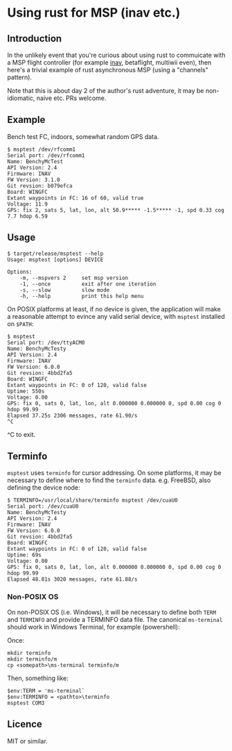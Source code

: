 # Using rust for MSP (inav etc.)

## Introduction

In the unlikely event that you're curious about using rust to commuicate with a MSP flight controller (for example [inav](https://github.com/iNavFlight/inav), betaflight, multiwii even), then here's a trivial example of rust asynchronous MSP (using a "channels" pattern).

Note that this is about day 2 of the author's rust adventure, it may be non-idiomatic, naive etc. PRs welcome.

## Example

Bench test FC, indoors, somewhat random GPS data.

```
$ msptest /dev/rfcomm1
Serial port: /dev/rfcomm1
Name: BenchyMcTest
API Version: 2.4
Firmware: INAV
FW Version: 3.1.0
Git revsion: b079efca
Board: WINGFC
Extant waypoints in FC: 16 of 60, valid true
Voltage: 11.9
GPS: fix 2, sats 5, lat, lon, alt 50.9***** -1.5***** -1, spd 0.33 cog 7.7 hdop 6.59
```

## Usage

```
$ target/release/msptest --help
Usage: msptest [options] DEVICE

Options:
    -m, --mspvers 2     set msp version
    -1, --once          exit after one iteration
    -s, --slow          slow mode
    -h, --help          print this help menu
```

On POSIX platforms at least, if no device is given, the application will make a reasonable attempt to evince any valid serial device, with `msptest` installed on `$PATH`:

```
$ msptest
Serial port: /dev/ttyACM0
Name: BenchyMcTesty
API Version: 2.4
Firmware: INAV
FW Version: 6.0.0
Git revsion: 4bbd2fa5
Board: WINGFC
Extant waypoints in FC: 0 of 120, valid false
Uptime: 550s
Voltage: 0.00
GPS: fix 0, sats 0, lat, lon, alt 0.000000 0.000000 0, spd 0.00 cog 0 hdop 99.99
Elapsed 37.25s 2306 messages, rate 61.90/s
^C
```

^C to exit.

## Terminfo

`msptest` uses `terminfo` for cursor addressing. On some platforms, it may be necessary to define where to find the `terminfo` data. e.g. FreeBSD, also defining the device node:

```
$ TERMINFO=/usr/local/share/terminfo msptest /dev/cuaU0
Serial port: /dev/cuaU0
Name: BenchyMcTesty
API Version: 2.4
Firmware: INAV
FW Version: 6.0.0
Git revsion: 4bbd2fa5
Board: WINGFC
Extant waypoints in FC: 0 of 120, valid false
Uptime: 69s
Voltage: 0.00
GPS: fix 0, sats 0, lat, lon, alt 0.000000 0.000000 0, spd 0.00 cog 0 hdop 99.99
Elapsed 48.81s 3020 messages, rate 61.88/s
```

### Non-POSIX OS

On non-POSIX OS (i.e. Windows), it will be necessary to define both `TERM` and `TERMINFO` and provide a TERMINFO data file. The canonical `ms-terminal` should work in Windows Terminal, for example (powershell):

Once:
```
mkdir terminfo
mkdir terminfo/m
cp <somepath>\ms-terminal terminfo/m
```
Then, something like:

```
$env:TERM = 'ms-terminal`
$env:TERMINFO = <pathto>\terminfo
msptest COM3
```


## Licence

MIT or similar.
